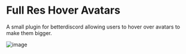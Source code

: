 # Full Res Hover Avatars
A small plugin for betterdiscord allowing users to hover over avatars to make them bigger.

![image](https://user-images.githubusercontent.com/43224790/190248563-bb23f3cc-daec-40f7-8347-87dd8265566a.png)
